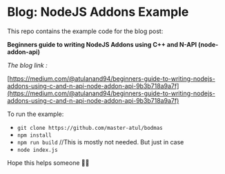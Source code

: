 # Blog: NodeJS Addons Example

This repo contains the example code for the blog post:

**Beginners guide to writing NodeJS Addons using C++ and N-API (node-addon-api)**


*The blog link :*

[https://medium.com/@atulanand94/beginners-guide-to-writing-nodejs-addons-using-c-and-n-api-node-addon-api-9b3b718a9a7f](https://medium.com/@atulanand94/beginners-guide-to-writing-nodejs-addons-using-c-and-n-api-node-addon-api-9b3b718a9a7f)


To run the example:

- `git clone https://github.com/master-atul/bodmas`
- `npm install`
- `npm run build` //This is mostly not needed. But just in case
- `node index.js`


Hope this helps someone 🎉🌮

